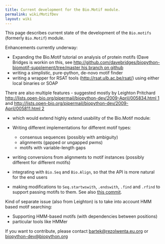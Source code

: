 ```yaml
---
title: Current development for the Bio.Motif module.
permalink: wiki/MotifDev
layout: wiki
---
```


This page describes current state of the development of the
``Bio.motifs`` (formerly ``Bio.Motif``) module.

Enhancements currently underway:

-   Expanding the Bio.Motif tutorial on analysis of protein motifs (Dave
    Bridges is workin on this, see
    [http://github.com/davebridges/biopython-biomotif-supplement/tree/master
    his branch on
    github](http://github.com/davebridges/biopython-biomotif-supplement/tree/master_his_branch_on_github "wikilink")
-   writing a simplistic, pure-python, de-novo motif finder
-   writing a wrapper for RSAT tools (http://rsat.ulb.ac.be/rsat/) using
    either local binaries or SOAP

There are also multiple features - suggested mostly by Leighton
Pritchard
[http://lists.open-bio.org/pipermail/biopython-dev/2009-April/005834.html
1](http://lists.open-bio.org/pipermail/biopython-dev/2009-April/005834.html_1 "wikilink")
and
[http://lists.open-bio.org/pipermail/biopython-dev/2009-April/005811.html
2](http://lists.open-bio.org/pipermail/biopython-dev/2009-April/005811.html_2 "wikilink")
- which would extend highly extend usability of the Bio.Motif module:

-   Writing different implementations for different motif types:
    -   consensus sequences (possibly with ambiguity)
    -   alignments (gapped or ungapped pwms)
    -   motifs with variable-length gaps
-   writing conversions from alignments to motif instances (possibly
    different for different motifs)
-   integrating with `Bio.Seq` and `Bio.Align`, so that the API is more
    natural for the end users
-   making modifications to `Seq.startwswith`, `.endswith`, `.find` and
    `.rfind` to support passing motifs to them. See also
    [this commit](https://github.com/biopython/biopython/commit/49096ecf89d050129ef5b22b66b8bc34fec692ed).

Kind of separate issue (also from Leighton) is to take into account HMM
based motif searching:

-   Supporting HMM-based motifs (with dependencies between positions)
-   particular tools like HMMer

If you want to contribute, please contact bartek@rezolwenta.eu.org or
biopython-dev@biopython.org

